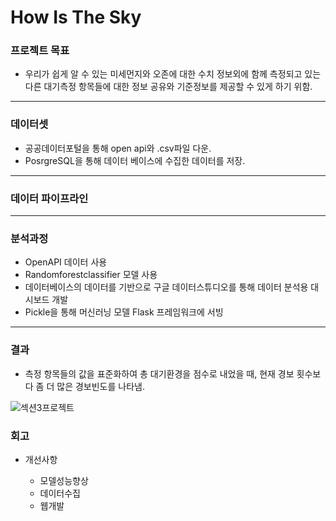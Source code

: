 # How Is The Sky

### 프로젝트 목표

- 우리가 쉽게 알 수 있는 미세먼지와 오존에 대한 수치 정보외에 함께 측정되고 있는 다른 대기측정 항목들에 대한 정보 공유와 기준정보를 제공할 수 있게 하기 위함.

---

### 데이터셋

- 공공데이터포털을 통해 open api와 .csv파일 다운.
- PosrgreSQL을 통해 데이터 베이스에 수집한 데이터를 저장.

---

### 데이터 파이프라인

---

### 분석과정

- OpenAPI 데이터 사용
- Randomforestclassifier 모델 사용
- 데이터베이스의 데이터를 기반으로 구글 데이터스튜디오를 통해 데이터 분석용 대시보드 개발
- Pickle을 통해 머신러닝 모델 Flask 프레임워크에 서빙

---

### 결과

- 측정 항목들의 값을 표준화하여 총 대기환경을 점수로 내었을 때, 현재 경보 횟수보다 좀 더 많은 경보빈도를 나타냄.

![섹션3프로젝트](https://user-images.githubusercontent.com/86764734/176914088-d4435429-de16-49b6-99c4-8975649d870f.png)

### 회고

- 개선사항

    - 모델성능향상
    - 데이터수집
    - 웹개발
